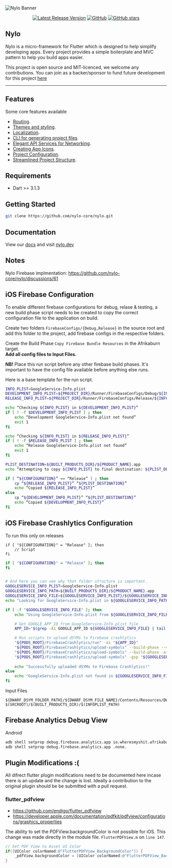 ![Nylo Banner](https://nylo.dev/images/nylo_logo_header.png)

<p align="center">
  <a href="https://github.com/nylo-core/nylo/releases"><img src="https://img.shields.io/github/v/release/nylo-core/nylo?style=plastic" alt="Latest Release Version"></a>
  <a href="https://github.com/nylo-core/nylo/blob/master/LICENSE"><img alt="GitHub" src="https://img.shields.io/github/license/nylo-core/nylo?style=plastic"></a>
  <a href="#"><img alt="GitHub stars" src="https://img.shields.io/github/stars/nylo-core/nylo?style=plastic"></a>
</p>

## Nylo

Nylo is a micro-framework for Flutter which is designed to help simplify developing apps. Every project provides a simple boilerplate and MVC pattern to help you build apps easier. 

This project is open source and MIT-licenced, we welcome any contributions. You can join as a backer/sponsor to fund future development for this project [here](https://nylo.dev)

---

## Features
Some core features available
* [Routing](https://nylo.dev/docs/5.20.0/router).
* [Themes and styling](https://nylo.dev/docs/5.20.0/themes-and-styling).
* [Localization](https://nylo.dev/docs/5.20.0/localization).
* [CLI for generating project files](https://nylo.dev/docs/5.20.0/metro).
* [Elegant API Services for Networking](https://nylo.dev/docs/5.20.0/networking).
* [Creating App Icons](https://nylo.dev/docs/5.20.0/app-icons).
* [Project Configuration](https://nylo.dev/docs/5.20.0/configuration).
* [Streamlined Project Structure](https://nylo.dev/docs/5.20.0/directory-structure).

## Requirements
* Dart >= 3.1.3

## Getting Started

``` bash
git clone https://github.com/nylo-core/nylo.git
```

## Documentation
View our [docs](https://nylo.dev/docs) and visit [nylo.dev](https://nylo.dev)

## Notes

Nylo Firebase implmentation: https://github.com/nylo-core/nylo/discussions/61

## iOS Firebase Configuration

To enable different firebase configurations for debug, relase & testing, a new build phase script needs to be created to copy the correct configuration file to the application on build.

Create two folders `FirebaseConfigs/{Debug,Release}` in the source root and add this folder to the project, add firebase configs in the respective folders.

Create the Build Phase `Copy Firebase Bundle Resources` in the Afrikaburn target.<br />
**Add all config files to Input Files.**

**NB!** Place this run script before any other firebase build phases.  It's important to have the config file available before anything else runs.

Here is a base template for the run script.

```bash
INFO_PLIST=GoogleService-Info.plist
DEVELOPMENT_INFO_PLIST=${PROJECT_DIR}/Runner/FirebaseConfigs/Debug/${INFO_PLIST}
RELEASE_INFO_PLIST=${PROJECT_DIR}/Runner/FirebaseConfigs/Release/${INFO_PLIST}

echo “Checking ${INFO_PLIST} in ${DEVELOPMENT_INFO_PLIST}”
if [ ! -f $DEVELOPMENT_INFO_PLIST ] ; then
    echo “Development GoogleService-Info.plist not found”
    exit 1
fi

echo “Checking ${INFO_PLIST} in ${RELEASE_INFO_PLIST}”
if [ ! -f $RELEASE_INFO_PLIST ] ; then
    echo “Release GoogleService-Info.plist not found”
    exit 1
fi

PLIST_DESTINATION=${BUILT_PRODUCTS_DIR}/${PRODUCT_NAME}.app
echo “Attempting to copy ${INFO_PLIST} to final destination: ${PLIST_DESTINATION}”

if [ “${CONFIGURATION}” == “Release” ] ; then
    cp “${RELEASE_INFO_PLIST}” “${PLIST_DESTINATION}”
    echo “Copied ${RELEASE_INFO_PLIST}”
else
    cp “${DEVELOPMENT_INFO_PLIST}” “${PLIST_DESTINATION}”
    echo “Copied ${DEVELOPMENT_INFO_PLIST}”
fi
```

## iOS Firebase Crashlytics Configuration

To run this only on releases

```bas
if [ "${CONFIGURATION}" = "Release" ]; then
    // Script
fi
```

```bash
if [ "${CONFIGURATION}" = "Release" ]; then
fi


# And here you can see why that folder structure is important.
GOOGLESERVICE_INFO_PLIST=GoogleService-Info.plist
GOOGLESERVICE_INFO_PATH=${BUILT_PRODUCTS_DIR}/${PRODUCT_NAME}.app
GOOGLESERVICE_INFO_FILE=${GOOGLESERVICE_INFO_PLIST}/${GOOGLESERVICE_INFO_PLIST}
echo "Looking for GoogleService-Info.plist in ${GOOGLESERVICE_INFO_PATH}"

if [ -f "$GOOGLESERVICE_INFO_FILE" ]; then
    echo "Using GoogleService-Info.plist from ${GOOGLESERVICE_INFO_FILE}"

    # Get GOOGLE_APP_ID from GoogleService-Info.plist file
    APP_ID="$(grep -A1 GOOGLE_APP_ID ${GOOGLESERVICE_INFO_FILE} | tail -n1 | sed -e 's/.*\<string\>\(.*\)\<\/string\>/\1/')"

    # Run scripts to upload dSYMs to Firebase crashlytics
    "${PODS_ROOT}/FirebaseCrashlytics/run" -ai "${APP_ID}"
    "${PODS_ROOT}/FirebaseCrashlytics/upload-symbols" --build-phase --validate -ai "${APP_ID}"
    "${PODS_ROOT}/FirebaseCrashlytics/upload-symbols" --build-phase -ai "${APP_ID}"
    "${PODS_ROOT}/FirebaseCrashlytics/upload-symbols" -gsp "${GOOGLESERVICE_INFO_FILE}" -p ios "${DWARF_DSYM_FOLDER_PATH}/${DWARF_DSYM_FILE_NAME}"  -ai "${APP_ID}"
    
    echo "Successfully uploaded dSYMs to Firebase Crashlytics!"
else
    echo "GoogleService-Info.plist not found in ${GOOGLESERVICE_INFO_FILE}"
fi
```

Input Files

```
${DWARF_DSYM_FOLDER_PATH}/${DWARF_DSYM_FILE_NAME}/Contents/Resources/DWARF/${TARGET_NAME}
$(SRCROOT)/$(BUILT_PRODUCTS_DIR)/$(INFOPLIST_PATH)
```

## Firebase Analytics Debug View

Android

```bash
adb shell setprop debug.firebase.analytics.app io.wheresmyshit.afrikaburn.debug
adb shell setprop debug.firebase.analytics.app .none.
```

## Plugin Modifications :(

All difrect flutter plugin modifications need to be documented here incase there is an update
and the change is lost. Ideally a contribution to the original plugin should be be submitted with a pull request.

### flutter_pdfview

- https://github.com/endigo/flutter_pdfview
- https://developer.apple.com/documentation/pdfkit/pdfview/configurations/graphics_properties

The ability to set the PDFView.backgroundColor is not possible for iOS.  This change was made directly in the module file.
`FlutterPDFView.m` on `line 147`.

```objective-c
// Set PDF View to Asset UI Color
if([UIColor colorNamed:@"FlutterPDFView_BackgroundColor"]) {
    _pdfView.backgroundColor = [UIColor colorNamed:@"FlutterPDFView_BackgroundColor"];
}
```